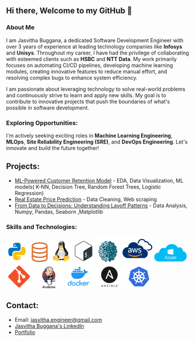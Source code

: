 ## Hi there, Welcome to my GitHub 👋 
### About Me
I am Jasvitha Buggana, a dedicated Software Development Engineer with over 3 years of experience at leading technology companies like **Infosys** and **Unisys**. Throughout my career, I have had the privilege of collaborating with esteemed clients such as **HSBC** and **NTT Data**. My work primarily focuses on automating CI/CD pipelines, developing machine learning modules, creating innovative features to reduce manual effort, and resolving complex bugs to enhance system efficiency.

I am passionate about leveraging technology to solve real-world problems and continuously strive to learn and apply new skills. My goal is to contribute to innovative projects that push the boundaries of what's possible in software development.

### Exploring Opportunities:
I'm actively seeking exciting roles in **Machine Learning Engineering**, **MLOps**, **Site Reliability Engineering (SRE)**, and **DevOps Engineering**. Let's innovate and build the future together!

## Projects:
- [ML-Powered Customer Retention Model](https://github.com/jasvithaBuggana/ML-Powered-Customer-Retention-Model) - EDA, Data Visualization, ML models( K-NN, Decision Tree, Random Forest Trees, Logistic Regression)
- [Real Estate Price Prediction](https://github.com/jasvithaBuggana/Real-Estate-Price-Prediction-) - Data Cleaning, Web scraping
- [From Data to Decisions: Understanding Layoff Patterns](https://github.com/jasvithaBuggana/From-Data-to-Decisions-Understanding-Layoff-Patterns) - Data Analysis, Numpy, Pandas, Seaborn ,Matplotlib 

### Skills and Technologies:
<img src="file.png" width="60"> <img src="SQL.png" width="55"> <img src="LINUX.png" width="55"> <img src="BASH.png" width="60"> <img src="ML1.png" width="65"> <img src="AWS.png" width="85"> <img src="Azure.png" width="90"> <img src="GIT.png" width="70"> <img src="Jenkins.jpg" width="85"> <img src="Docker.png" width="70"> <img src="Ansible.jpg" width="90"><img src="KB.png" width="70">


## Contact: 
- Email: jasvitha.engineer@gmail.com
- [Jasvitha Buggana's LinkedIn](https://www.linkedin.com/in/jasvitha-buggana/)
- [Portfolio](https://jasvithabuggana.github.io/Portfolio/index.html)







<!--
**jasvithaBuggana/JasvithaBuggana** is a ✨ _special_ ✨ repository because its `README.md` (this file) appears on your GitHub profile.

Here are some ideas to get you started:

- 🔭 I’m currently working on ...
- 🌱 I’m currently learning ...
- 👯 I’m looking to collaborate on ...
- 🤔 I’m looking for help with ...
- 💬 Ask me about ...
- 📫 How to reach me: ...
- 😄 Pronouns: ...
- ⚡ Fun fact: ...
-->
